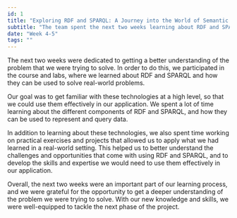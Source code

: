 ```yaml
---
id: 1
title: "Exploring RDF and SPARQL: A Journey into the World of Semantic APIs"
subtitle: "The team spent the next two weeks learning about RDF and SPARQL in order to better understand the problem they were trying to solve. They worked on practical exercises and projects to apply their knowledge and develop the skills needed for their application. These weeks were an important part of their learning process, and they were well-equipped to tackle the next phase of the project with their new knowledge and skills."
date: "Week 4-5"
tags: ""
---
```

The next two weeks were dedicated to getting a better understanding of the problem that we were trying to solve. In order to do this, we participated in the course and labs, where we learned about RDF and SPARQL and how they can be used to solve real-world problems.

Our goal was to get familiar with these technologies at a high level, so that we could use them effectively in our application. We spent a lot of time learning about the different components of RDF and SPARQL, and how they can be used to represent and query data.

In addition to learning about these technologies, we also spent time working on practical exercises and projects that allowed us to apply what we had learned in a real-world setting. This helped us to better understand the challenges and opportunities that come with using RDF and SPARQL, and to develop the skills and expertise we would need to use them effectively in our application.

Overall, the next two weeks were an important part of our learning process, and we were grateful for the opportunity to get a deeper understanding of the problem we were trying to solve. With our new knowledge and skills, we were well-equipped to tackle the next phase of the project.
